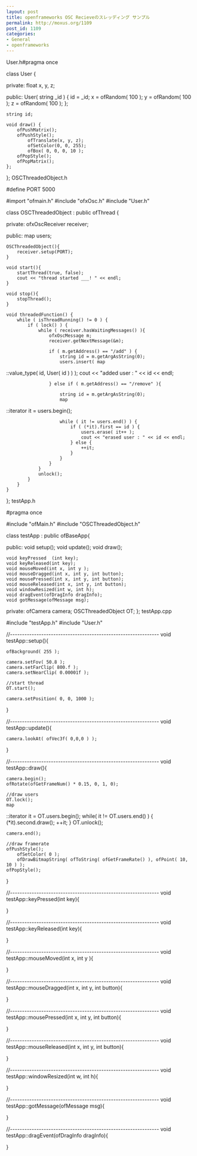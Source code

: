 ```yaml
---
layout: post
title: openframeworks OSC Recieveのスレッディング サンプル
permalink: http://moxus.org/1109
post_id: 1109
categories: 
- General
- openframeworks
---
```


User.h#pragma once

class User {

private:
    float x, y, z;

public:
    User( string _id ) {
        id = _id;
        x = ofRandom( 100 );
        y = ofRandom( 100 );
        z = ofRandom( 100 );
    };

    string id;

    void draw() {
        ofPushMatrix();
        ofPushStyle();
            ofTranslate(x, y, z);
            ofSetColor(0, 0, 255);
            ofBox( 0, 0, 0, 10 );
        ofPopStyle();
        ofPopMatrix();
    };
};
OSCThreadedObject.h

#define PORT 5000

#import "ofmain.h"
#include "ofxOsc.h"
#include "User.h"

class OSCThreadedObject : public ofThread {

private:
    ofxOscReceiver receiver;

public:
    map
users;

    OSCThreadedObject(){
        receiver.setup(PORT);
    }

    void start(){
        startThread(true, false);
        cout << "thread started ___! " << endl;
    }

    void stop(){
        stopThread();
    }

    void threadedFunction() {
        while ( isThreadRunning() != 0 ) {
            if ( lock() ) {
                while ( receiver.hasWaitingMessages() ){
                    ofxOscMessage m;
                    receiver.getNextMessage(&m);

                    if ( m.getAddress() == "/add" ) {
                        string id = m.getArgAsString(0);
                        users.insert( map
::value_type( id, User( id ) ) );
                        cout << "added user : " << id << endl;

                    } else if ( m.getAddress() == "/remove" ){

                        string id = m.getArgAsString(0);
                        map
::iterator it = users.begin();

                        while ( it != users.end() ) {
                            if ( (*it).first == id ) {
                                users.erase( it++ );
                                cout << "erased user : " << id << endl;
                            } else {
                                ++it;
                            }
                        }
                    }
                }
                unlock();
            }
        }
    }
};
testApp.h

#pragma once

#include "ofMain.h"
#include "OSCThreadedObject.h"

class testApp : public ofBaseApp{

public:
    void setup();
    void update();
    void draw();

    void keyPressed  (int key);
    void keyReleased(int key);
    void mouseMoved(int x, int y );
    void mouseDragged(int x, int y, int button);
    void mousePressed(int x, int y, int button);
    void mouseReleased(int x, int y, int button);
    void windowResized(int w, int h);
    void dragEvent(ofDragInfo dragInfo);
    void gotMessage(ofMessage msg);

private:
    ofCamera camera;
    OSCThreadedObject OT;
};
testApp.cpp

#include "testApp.h"
#include "User.h"

//--------------------------------------------------------------
void testApp::setup(){

    ofBackground( 255 );

    camera.setFov( 50.8 );
    camera.setFarClip( 800.f );
    camera.setNearClip( 0.00001f );

    //start thread
    OT.start();

    camera.setPosition( 0, 0, 1000 );
}

//--------------------------------------------------------------
void testApp::update(){

    camera.lookAt( ofVec3f( 0,0,0 ) );

}

//--------------------------------------------------------------
void testApp::draw(){

    camera.begin();
    ofRotate(ofGetFrameNum() * 0.15, 0, 1, 0);

    //draw users
    OT.lock();
    map
::iterator it = OT.users.begin();
    while( it != OT.users.end() ) {
        (*it).second.draw();
	++it;
    }
    OT.unlock();

    camera.end();

    //draw framerate
    ofPushStyle();
        ofSetColor( 0 );
        ofDrawBitmapString( ofToString( ofGetFrameRate() ), ofPoint( 10, 10 ) );
    ofPopStyle();
}

//--------------------------------------------------------------
void testApp::keyPressed(int key){

}

//--------------------------------------------------------------
void testApp::keyReleased(int key){

}

//--------------------------------------------------------------
void testApp::mouseMoved(int x, int y ){

}

//--------------------------------------------------------------
void testApp::mouseDragged(int x, int y, int button){

}

//--------------------------------------------------------------
void testApp::mousePressed(int x, int y, int button){

}

//--------------------------------------------------------------
void testApp::mouseReleased(int x, int y, int button){

}

//--------------------------------------------------------------
void testApp::windowResized(int w, int h){

}

//--------------------------------------------------------------
void testApp::gotMessage(ofMessage msg){

}

//--------------------------------------------------------------
void testApp::dragEvent(ofDragInfo dragInfo){ 

}